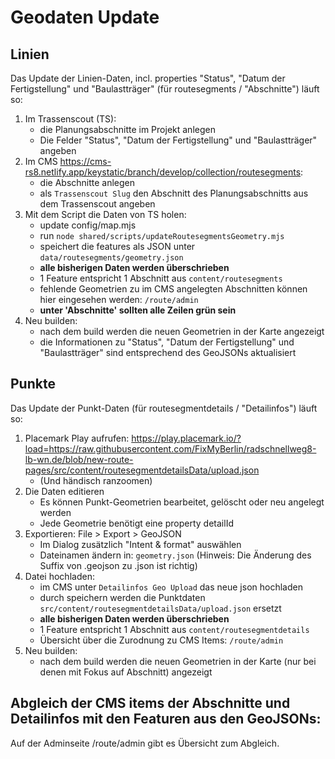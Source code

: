 # Geodaten Update

## Linien

Das Update der Linien-Daten, incl. properties "Status", "Datum der Fertigstellung" und "Baulastträger" (für routesegments / "Abschnitte") läuft so:

1. Im Trassenscout (TS):
   - die Planungsabschnitte im Projekt anlegen
   - Die Felder "Status", "Datum der Fertigstellung" und "Baulastträger" angeben
2. Im CMS https://cms-rs8.netlify.app/keystatic/branch/develop/collection/routesegments:
   - die Abschnitte anlegen
   - als `Trassenscout Slug` den Abschnitt des Planungsabschnitts aus dem Trassenscout angeben
3. Mit dem Script die Daten von TS holen:
   - update config/map.mjs
   - run `node shared/scripts/updateRoutesegmentsGeometry.mjs`
   - speichert die features als JSON unter `data/routesegments/geometry.json`
   - **alle bisherigen Daten werden überschrieben**
   - 1 Feature entspricht 1 Abschnitt aus `content/routesegments`
   - fehlende Geometrien zu im CMS angelegten Abschnitten können hier eingesehen werden: `/route/admin`
   - **unter 'Abschnitte' sollten alle Zeilen grün sein**
4. Neu builden:
   - nach dem build werden die neuen Geometrien in der Karte angezeigt
   - die Informationen zu "Status", "Datum der Fertigstellung" und "Baulastträger" sind entsprechend des GeoJSONs aktualisiert

## Punkte

Das Update der Punkt-Daten (für routesegmentdetails / "Detailinfos") läuft so:

1. Placemark Play aufrufen: https://play.placemark.io/?load=https://raw.githubusercontent.com/FixMyBerlin/radschnellweg8-lb-wn.de/blob/new-route-pages/src/content/routesegmentdetailsData/upload.json
   - (Und händisch ranzoomen)
2. Die Daten editieren
   - Es können Punkt-Geometrien bearbeitet, gelöscht oder neu angelegt werden
   - Jede Geometrie benötigt eine property detailId
3. Exportieren: File > Export > GeoJSON
   - Im Dialog zusätzlich "Intent & format" auswählen
   - Dateinamen ändern in: `geometry.json` (Hinweis: Die Änderung des Suffix von .geojson zu .json ist richtig)
4. Datei hochladen:
   - im CMS unter `Detailinfos Geo Upload` das neue json hochladen
   - durch speichern werden die Punktdaten `src/content/routesegmentdetailsData/upload.json` ersetzt
   - **alle bisherigen Daten werden überschrieben**
   - 1 Feature entspricht 1 Abschnitt aus `content/routesegmentdetails`
   - Übersicht über die Zurodnung zu CMS Items: `/route/admin`
5. Neu builden:
   - nach dem build werden die neuen Geometrien in der Karte (nur bei denen mit Fokus auf Abschnitt) angezeigt

## Abgleich der CMS items der Abschnitte und Detailinfos mit den Featuren aus den GeoJSONs:

Auf der Adminseite /route/admin gibt es Übersicht zum Abgleich.
